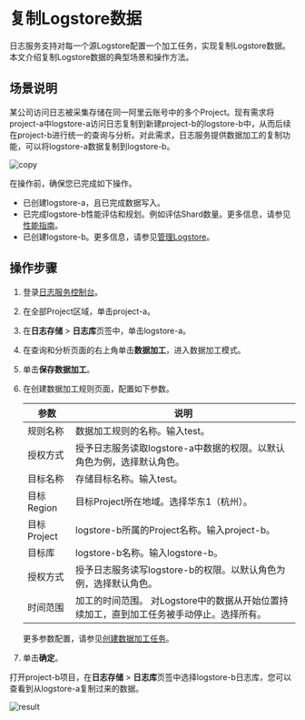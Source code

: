 # 复制Logstore数据

日志服务支持对每一个源Logstore配置一个加工任务，实现复制Logstore数据。本文介绍复制Logstore数据的典型场景和操作方法。

## 场景说明

某公司访问日志被采集存储在同一阿里云账号中的多个Project。现有需求将project-a中logstore-a访问日志复制到新建project-b的logstore-b中，从而后续在project-b进行统一的查询与分析。对此需求，日志服务提供数据加工的复制功能，可以将logstore-a数据复制到logstore-b。

![copy](https://static-aliyun-doc.oss-accelerate.aliyuncs.com/assets/img/zh-CN/4217311161/p228146.png)

在操作前，确保您已完成如下操作。

-   已创建logstore-a，且已完成数据写入。
-   已完成logstore-b性能评估和规划。例如评估Shard数量。更多信息，请参见[性能指南](/intl.zh-CN/数据加工/性能指南.md)。
-   已创建logstore-b。更多信息，请参见[管理Logstore](/intl.zh-CN/数据采集/准备工作/管理Logstore.md)。

## 操作步骤

1.  登录[日志服务控制台](https://sls.console.aliyun.com)。

2.  在全部Project区域，单击project-a。

3.  在**日志存储** \> **日志库**页签中，单击logstore-a。

4.  在查询和分析页面的右上角单击**数据加工**，进入数据加工模式。

5.  单击**保存数据加工**。

6.  在创建数据加工规则页面，配置如下参数。

    |参数|说明|
    |--|--|
    |规则名称|数据加工规则的名称。输入test。|
    |授权方式|授予日志服务读取logstore-a中数据的权限。以默认角色为例，选择默认角色。|
    |目标名称|存储目标名称。输入test。|
    |目标Region|目标Project所在地域。选择华东1（杭州）。|
    |目标Project|logstore-b所属的Project名称。输入project-b。|
    |目标库|logstore-b名称。输入logstore-b。|
    |授权方式|授予日志服务读写logstore-b的权限。以默认角色为例，选择默认角色。 |
    |时间范围|加工的时间范围。 对Logstore中的数据从开始位置持续加工，直到加工任务被手动停止。选择所有。|

    更多参数配置，请参见[创建数据加工任务](/intl.zh-CN/数据加工/创建数据加工任务.md)。

7.  单击**确定**。


打开project-b项目，在**日志存储** \> **日志库**页签中选择logstore-b日志库，您可以查看到从logstore-a复制过来的数据。

![result](https://static-aliyun-doc.oss-accelerate.aliyuncs.com/assets/img/zh-CN/7200501161/p226660.png)

